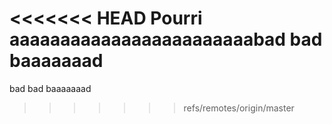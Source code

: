 <<<<<<< HEAD
Pourri aaaaaaaaaaaaaaaaaaaaaaaabad bad baaaaaaad
=======
bad bad baaaaaaad
>>>>>>> refs/remotes/origin/master
